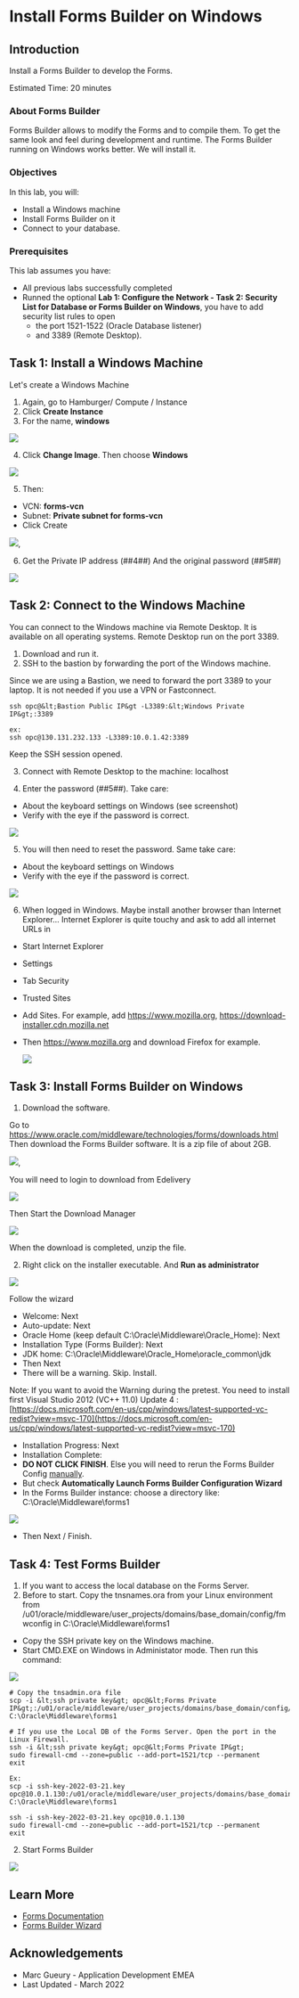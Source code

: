 # Install Forms Builder on Windows

## Introduction

Install a Forms Builder to develop the Forms.

Estimated Time: 20 minutes

### About Forms Builder
Forms Builder allows to modify the Forms and to compile them. To get the same look and feel during development and runtime. The Forms Builder running on Windows works better. We will install it.

### Objectives

In this lab, you will:
* Install a Windows machine 
* Install Forms Builder on it
* Connect to your database.

### Prerequisites 

This lab assumes you have:
* All previous labs successfully completed
* Runned the optional **Lab 1: Configure the Network - Task 2: Security List for Database or Forms Builder on Windows**, you have to add security list rules to open 
    - the port 1521-1522 (Oracle Database listener) 
    - and 3389 (Remote Desktop).

## Task 1: Install a Windows Machine

Let's create a Windows Machine

1. Again, go to Hamburger/ Compute / Instance
2. Click **Create Instance**
3. For the name, **windows**

 ![](./images/forms-windows-name.png)

4. Click **Change Image**. Then choose **Windows**

![](./images/forms-builder-windows-image.png)

5. Then:
- VCN: **forms-vcn**
- Subnet: **Private subnet for forms-vcn**
- Click Create

![](images/forms-windows-subnet.png), 

6. Get the Private IP address (##4##) And the original password (##5##)

![](images/forms-windows-private-ip.png)

## Task 2: Connect to the Windows Machine

You can connect to the Windows machine via Remote Desktop. It is available on all operating systems. 
Remote Desktop run on the port 3389. 

1. Download and run it. 
2. SSH to the bastion by forwarding the port of the Windows machine.

Since we are using a Bastion, we need to forward the port 3389 to your laptop. 
It is not needed if you use a VPN or Fastconnect.

```
ssh opc@&lt;Bastion Public IP&gt -L3389:&lt;Windows Private IP&gt;:3389

ex:
ssh opc@130.131.232.133 -L3389:10.0.1.42:3389
```
Keep the SSH session opened.


3. Connect with Remote Desktop to the machine: localhost

4. Enter the password (##5##). Take care:
- About the keyboard settings on Windows (see screenshot)
- Verify with the eye if the password is correct.

![](images/forms-windows-password.png)

5. You will then need to reset the password. Same take care:
- About the keyboard settings on Windows
- Verify with the eye if the password is correct.

![](images/forms-windows-reset-password.png)

6. When logged in Windows. Maybe install another browser than Internet Explorer... Internet Explorer is quite touchy and ask to add all internet URLs in 
- Start Internet Explorer
- Settings 
- Tab Security
- Trusted Sites
- Add Sites. For example, add https://www.mozilla.org, https://download-installer.cdn.mozilla.net
- Then https://www.mozilla.org and download Firefox for example.

   ![](./images/forms-windows-ie.png)

## Task 3: Install Forms Builder on Windows

1. Download the software.

Go to https://www.oracle.com/middleware/technologies/forms/downloads.html
Then download the Forms Builder software. It is a zip file of about 2GB.

![](images/forms-builder-download.png), 

You will need to login to download from Edelivery

![](images/forms-builder-download-edelivery.png)

Then Start the Download Manager

![](images/forms-builder-download-manager.png)

When the download is completed, unzip the file.

2. Right click on the installer executable. And **Run as administrator**

![](images/forms-builder-install.png)

Follow the wizard
- Welcome: Next
- Auto-update: Next
- Oracle Home (keep default C:\Oracle\Middleware\Oracle_Home): Next
- Installation Type (Forms Builder): Next
- JDK home: C:\Oracle\Middleware\Oracle\_Home\oracle_common\jdk 
- Then Next
- There will be a warning. Skip. Install.

Note: If you want to avoid the Warning during the pretest. You need to install first Visual Studio 2012 (VC++ 11.0) Update 4 : [https://docs.microsoft.com/en-us/cpp/windows/latest-supported-vc-redist?view=msvc-170](https://docs.microsoft.com/en-us/cpp/windows/latest-supported-vc-redist?view=msvc-170)  

- Installation Progress: Next
- Installation Complete:
- **DO NOT CLICK FINISH**. Else you will need to rerun the Forms Builder Config [manually](https://docs.oracle.com/middleware/1221/formsandreports/install-fnr/install.htm#FRINS394).
- But check **Automatically Launch Forms Builder Configuration Wizard**
- In the Forms Builder instance: choose a directory like: C:\Oracle\Middleware\forms1

![](images/forms-builder-instance.png)

- Then Next / Finish.

## Task 4: Test Forms Builder

1. If you want to access the local database on the Forms Server. 
1. Before to start. Copy the tnsnames.ora from your Linux environment from /u01/oracle/middleware/user\_projects/domains/base\_domain/config/fmwconfig in C:\Oracle\Middleware\forms1

- Copy the SSH private key on the Windows machine.
- Start CMD.EXE on Windows in Administator mode. Then run this command:

![](images/forms-windows-cmd-adminstrator.png)

```
# Copy the tnsadmin.ora file
scp -i &lt;ssh private key&gt; opc@&lt;Forms Private IP&gt;:/u01/oracle/middleware/user_projects/domains/base_domain/config/fmwconfig/tnsnames.ora C:\Oracle\Middleware\forms1

# If you use the Local DB of the Forms Server. Open the port in the Linux Firewall.
ssh -i &lt;ssh private key&gt; opc@&lt;Forms Private IP&gt;
sudo firewall-cmd --zone=public --add-port=1521/tcp --permanent
exit

Ex:
scp -i ssh-key-2022-03-21.key opc@10.0.1.130:/u01/oracle/middleware/user_projects/domains/base_domain/config/fmwconfig/tnsnames.ora C:\Oracle\Middleware\forms1

ssh -i ssh-key-2022-03-21.key opc@10.0.1.130
sudo firewall-cmd --zone=public --add-port=1521/tcp --permanent
exit
```

2. Start Forms Builder

![](images/forms-builder-test.png)


## Learn More

* [Forms Documentation](https://docs.oracle.com/en/middleware/developer-tools/forms/12.2.1.4/index.html)
* [Forms Builder Wizard](https://docs.oracle.com/middleware/1221/formsandreports/install-fnr/install.htm#CIHGBBEH)

## Acknowledgements
* Marc Gueury - Application Development EMEA
* Last Updated - March 2022


